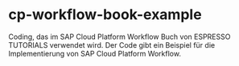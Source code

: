 # cp-workflow-book-example
Coding, das im SAP Cloud Platform Workflow Buch von ESPRESSO TUTORIALS verwendet wird. Der Code gibt ein Beispiel für die Implementierung von SAP Cloud Platform Workflow.
